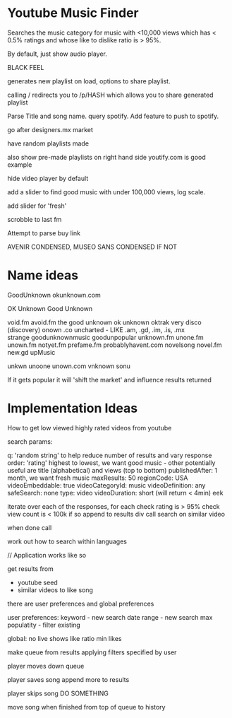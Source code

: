 # Youtube Music Finder

Searches the music category for music with <10,000 views which has < 0.5% ratings and whose like to dislike ratio is > 95%.

By default, just show audio player.

BLACK FEEL

generates new playlist on load, options to share playlist.

calling / redirects you to 
/p/HASH which allows you to share generated playlist

Parse Title and song name. query spotify. Add feature to push to spotify.

go after designers.mx market

have random playlists made

also show pre-made playlists on right hand side
youtify.com is good example

hide video player by default

add a slider to find good music with under 100,000 views, log scale.

add slider for 'fresh'

scrobble to last fm

Attempt to parse buy link

AVENIR CONDENSED, MUSEO SANS CONDENSED IF NOT

# Name ideas

GoodUnknown
okunknown.com

OK Unknown
Good Unknown

void.fm
avoid.fm
the good unknown
ok unknown 
oktrak
very disco (discovery)
onown .co
uncharted - LIKE .am, .gd, .im, .is, .mx	
strange
goodunknownmusic
goodunpopular
unknown.fm
unone.fm
unown.fm
notyet.fm
prefame.fm
probablyhavent.com
novelsong
novel.fm
new.gd
upMusic

unkwn
unoone
unown.com
vnknown
sonu

If it gets popular it will 'shift the market' and influence results returned

# Implementation Ideas

How to get low viewed highly rated videos from youtube

search params:

q: 'random string' to help reduce number of results and vary response
order: 'rating' highest to lowest, we want good music
	- other potentially useful are title (alphabetical) and views (top to bottom)
publishedAfter: 1 month, we want fresh music
maxResults: 50
regionCode: USA
videoEmbeddable: true
videoCategoryId: music
videoDefinition: any
safeSearch: none
type: video
videoDuration: short (will return < 4min) eek

iterate over each of the responses, 
		for each check rating is > 95%
		check view count is < 100k
		if so
			append to results div
			call search on similar video

when done call 

work out how to search within languages

// Application works like so

get results from 
   - youtube seed
   - similar videos to like song

there are user preferences and global preferences

user preferences:
   keyword - new search
   date range - new search
   max populatity - filter existing

global:
   no live shows 
   like ratio
   min likes

make queue from results applying filters specified by user

player moves down queue

player saves song
   append more to results

player skips song
   DO SOMETHING

move song when finished from top of queue to history
